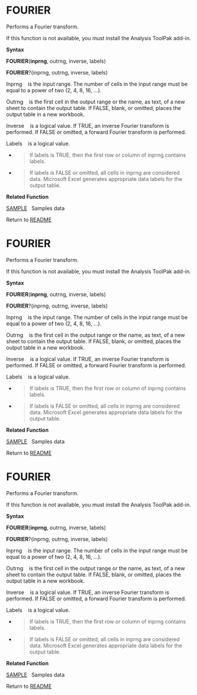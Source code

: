 # FOURIER

Performs a Fourier transform.

If this function is not available, you must install the Analysis ToolPak
add-in.

**Syntax**

**FOURIER**(**inprng**, outrng, inverse, labels)

**FOURIER**?(inprng, outrng, inverse, labels)

Inprng&nbsp;&nbsp;&nbsp;&nbsp;is the input range. The number of cells in
the input range must be equal to a power of two (2, 4, 8, 16, ...).

Outrng&nbsp;&nbsp;&nbsp;&nbsp;is the first cell in the output range or
the name, as text, of a new sheet to contain the output table. If FALSE,
blank, or omitted, places the output table in a new workbook.

Inverse&nbsp;&nbsp;&nbsp;&nbsp;is a logical value. If TRUE, an inverse
Fourier transform is performed. If FALSE or omitted, a forward Fourier
transform is performed.

Labels&nbsp;&nbsp;&nbsp;&nbsp;is a logical value.

  - > If labels is TRUE, then the first row or column of inprng contains
    > labels.

  - > If labels is FALSE or omitted, all cells in inprng are considered
    > data. Microsoft Excel generates appropriate data labels for the
    > output table.


**Related Function**

[SAMPLE](SAMPLE.md)&nbsp;&nbsp;&nbsp;Samples data



Return to [README](README.md#F)

# FOURIER

Performs a Fourier transform.

If this function is not available, you must install the Analysis ToolPak
add-in.

**Syntax**

**FOURIER**(**inprng**, outrng, inverse, labels)

**FOURIER**?(inprng, outrng, inverse, labels)

Inprng&nbsp;&nbsp;&nbsp;&nbsp;is the input range. The number of cells in
the input range must be equal to a power of two (2, 4, 8, 16, ...).

Outrng&nbsp;&nbsp;&nbsp;&nbsp;is the first cell in the output range or
the name, as text, of a new sheet to contain the output table. If FALSE,
blank, or omitted, places the output table in a new workbook.

Inverse&nbsp;&nbsp;&nbsp;&nbsp;is a logical value. If TRUE, an inverse
Fourier transform is performed. If FALSE or omitted, a forward Fourier
transform is performed.

Labels&nbsp;&nbsp;&nbsp;&nbsp;is a logical value.

  - > If labels is TRUE, then the first row or column of inprng contains
    > labels.

  - > If labels is FALSE or omitted, all cells in inprng are considered
    > data. Microsoft Excel generates appropriate data labels for the
    > output table.


**Related Function**

[SAMPLE](SAMPLE.md)&nbsp;&nbsp;&nbsp;Samples data



Return to [README](README.md#F)

# FOURIER

Performs a Fourier transform.

If this function is not available, you must install the Analysis ToolPak
add-in.

**Syntax**

**FOURIER**(**inprng**, outrng, inverse, labels)

**FOURIER**?(inprng, outrng, inverse, labels)

Inprng&nbsp;&nbsp;&nbsp;&nbsp;is the input range. The number of cells in
the input range must be equal to a power of two (2, 4, 8, 16, ...).

Outrng&nbsp;&nbsp;&nbsp;&nbsp;is the first cell in the output range or
the name, as text, of a new sheet to contain the output table. If FALSE,
blank, or omitted, places the output table in a new workbook.

Inverse&nbsp;&nbsp;&nbsp;&nbsp;is a logical value. If TRUE, an inverse
Fourier transform is performed. If FALSE or omitted, a forward Fourier
transform is performed.

Labels&nbsp;&nbsp;&nbsp;&nbsp;is a logical value.

  - > If labels is TRUE, then the first row or column of inprng contains
    > labels.

  - > If labels is FALSE or omitted, all cells in inprng are considered
    > data. Microsoft Excel generates appropriate data labels for the
    > output table.


**Related Function**

[SAMPLE](SAMPLE.md)&nbsp;&nbsp;&nbsp;Samples data



Return to [README](README.md#F)

